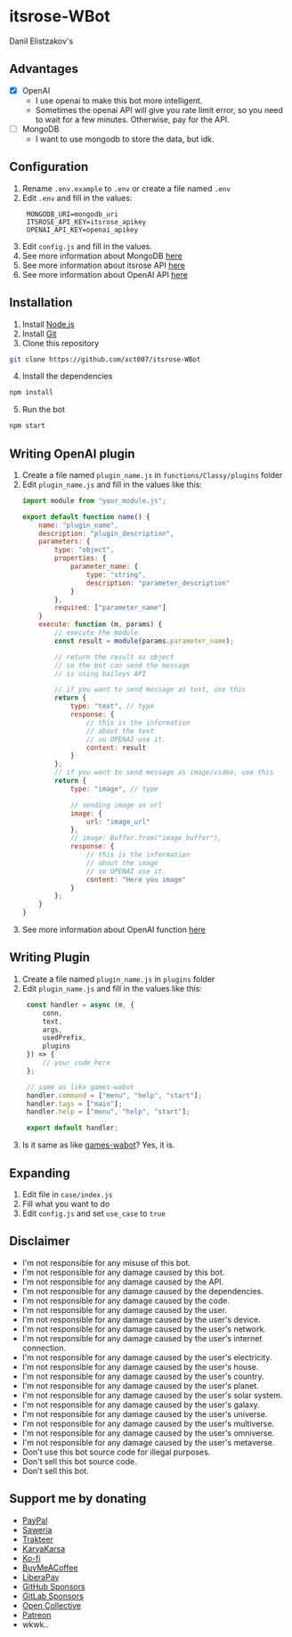 # itsrose-WBot
Danil Elistzakov's

## Advantages
- [x] OpenAI
  - I use openai to make this bot more intelligent.
  - Sometimes the openai API will give you rate limit error, so you need to wait for a few minutes. Otherwise, pay for the API.
- [ ] MongoDB
  - I want to use mongodb to store the data, but idk.

## Configuration
1. Rename `.env.example` to `.env` or create a file named `.env`
2. Edit `.env` and fill in the values:
   ```env
    MONGODB_URI=mongodb_uri
    ITSROSE_API_KEY=itsrose_apikey
    OPENAI_API_KEY=openai_apikey
    ```
3. Edit `config.js` and fill in the values.
4. See more information about MongoDB [here](https://docs.mongodb.com/manual/installation/)
5. See more information about itsrose API [here](https://itsrose.life/)
6. See more information about OpenAI API [here](https://beta.openai.com/docs/api-reference/introduction)

## Installation
1. Install [Node.js](https://nodejs.org/en/download/)
2. Install [Git](https://git-scm.com/downloads)
3. Clone this repository
```bash
git clone https://github.com/xct007/itsrose-WBot
```
4. Install the dependencies
```bash
npm install
```
5. Run the bot
```bash
npm start
```
## Writing OpenAI plugin
1. Create a file named `plugin_name.js` in `functions/Classy/plugins` folder
2. Edit `plugin_name.js` and fill in the values like this:
    ```js
    import module from "your_module.js";

    export default function name() {
		name: "plugin_name",
		description: "plugin_description",
		parameters: {
			type: "object",
			properties: {
				parameter_name: {
					type: "string",
					description: "parameter_description"
				}
			},
			required: ["parameter_name"]
        }
        execute: function (m, params) {
			// execute the module
        	const result = module(params.parameter_name);

          	// return the result as object
			// so the bot can send the message
			// is using baileys API

			// if you want to send message as text, use this
          	return {
            	type: "text", // type
            	response: {
					// this is the information 
					// about the text
					// so OPENAI use it.
					content: result
				}
          	};
			// if you want to send message as image/video, use this
		  	return {
				type: "image", // type

				// sending image as url
				image: {
					url: "image_url"
				},
				// image: Buffer.from("image_buffer"),
				response: {
					// this is the information
					// about the image
					// so OPENAI use it.
					content: "Here you image"
				}
		  	};
        }
    }
    ```
3. See more information about OpenAI function [here](https://platform.openai.com/docs/guides/gpt/function-calling)

## Writing Plugin
1. Create a file named `plugin_name.js` in `plugins` folder
2. Edit `plugin_name.js` and fill in the values like this:
   ```js
	const handler = async (m, { 
		conn, 
		text, 
		args, 
		usedPrefix, 
		plugins 
	}) => {
		// your code here
	};

	// same as like games-wabot
	handler.command = ["menu", "help", "start"];
	handler.tags = ["main"];
	handler.help = ["menu", "help", "start"];

	export default handler;
	``` 
3. Is it same as like [games-wabot](https://github.com/BochilGaming/games-wabot/tree/multi-device)? Yes, it is. 

## Expanding
1. Edit file in `case/index.js`
2. Fill what you want to do
3. Edit `config.js` and set `use_case` to `true`

## Disclaimer
- I'm not responsible for any misuse of this bot.
- I'm not responsible for any damage caused by this bot.
- I'm not responsible for any damage caused by the API.
- I'm not responsible for any damage caused by the dependencies.
- I'm not responsible for any damage caused by the code.
- I'm not responsible for any damage caused by the user.
- I'm not responsible for any damage caused by the user's device.
- I'm not responsible for any damage caused by the user's network.
- I'm not responsible for any damage caused by the user's internet connection.
- I'm not responsible for any damage caused by the user's electricity.
- I'm not responsible for any damage caused by the user's house.
- I'm not responsible for any damage caused by the user's country.
- I'm not responsible for any damage caused by the user's planet.
- I'm not responsible for any damage caused by the user's solar system.
- I'm not responsible for any damage caused by the user's galaxy.
- I'm not responsible for any damage caused by the user's universe.
- I'm not responsible for any damage caused by the user's multiverse.
- I'm not responsible for any damage caused by the user's omniverse.
- I'm not responsible for any damage caused by the user's metaverse.
- Don't use this bot source code for illegal purposes.
- Don't sell this bot source code.
- Don't sell this bot.

## Support me by donating
- [PayPal](https://paypal.me/xct007)
- [Saweria](https://saweria.co/xct007)
- [Trakteer](https://trakteer.id/xct007)
- [KaryaKarsa](https://karyakarsa.com/xct007)
- [Ko-fi](https://ko-fi.com/xct007)
- [BuyMeACoffee](https://www.buymeacoffee.com/xct007)
- [LiberaPay](https://liberapay.com/xct007)
- [GitHub Sponsors](https://github.com/xct007)
- [GitLab Sponsors](https://gitlab.com/xct007)
- [Open Collective](https://opencollective.com/xct007)
- [Patreon](https://patreon.com/xct007)
- wkwk..